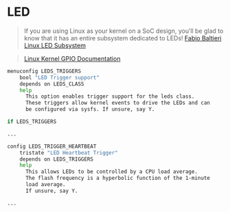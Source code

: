 # LED

> If you are using Linux as your kernel on a SoC design, you’ll be glad to know that it has an entire subsystem dedicated to LEDs! [Fabio Baltieri Linux LED Subsystem](https://fabiobaltieri.com/2011/09/21/linux-led-subsystem/)

> [Linux Kernel GPIO Documentation](https://www.kernel.org/doc/Documentation/gpio/00-INDEX)

```sh
menuconfig LEDS_TRIGGERS
	bool "LED Trigger support"
	depends on LEDS_CLASS
	help
	  This option enables trigger support for the leds class.
	  These triggers allow kernel events to drive the LEDs and can
	  be configured via sysfs. If unsure, say Y.

if LEDS_TRIGGERS

...

config LEDS_TRIGGER_HEARTBEAT
	tristate "LED Heartbeat Trigger"
	depends on LEDS_TRIGGERS
	help
	  This allows LEDs to be controlled by a CPU load average.
	  The flash frequency is a hyperbolic function of the 1-minute
	  load average.
	  If unsure, say Y.

...
```